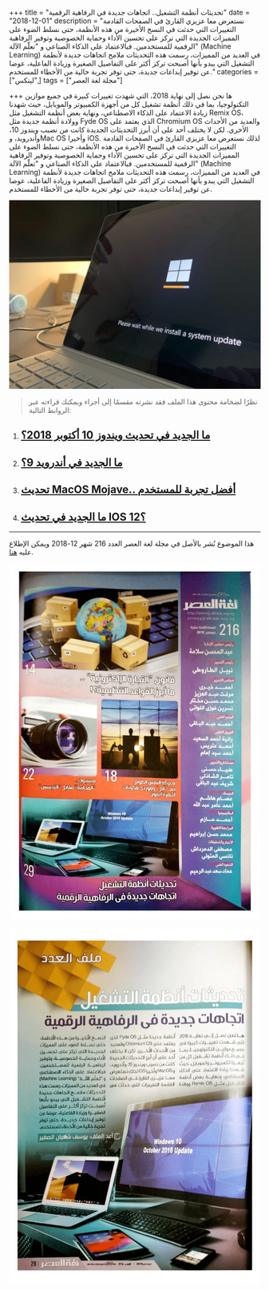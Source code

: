+++
title = "تحديثات أنظمة التشغيل.. اتجاهات جديدة في الرفاهية الرقمية"
date = "2018-12-01"
description = "نستعرض معا عزيزي القارئ في الصفحات القادمة التغييرات التي حدثت في النسخ اﻷخيرة من هذه الأنظمة، حتى نسلط الضوء على المميزات الجديدة التي تركز على تحسين اﻷداء وحماية الخصوصية وتوفير الرفاهية الرقمية للمستخدمين. فبالاعتماد على الذكاء الصناعي و \"تعلّم الآلة\" (Machine Learning) في العديد من المميزات، رسمت هذه التحديثات ملامح اتجاهات جديدة ﻷنظمة التشغيل التي يبدو بأنها أصبحت تركز أكثر على التفاصيل الصغيرة وزيادة الفاعلية، عوضا عن توفير إبداعات جديدة، حتى توفر تجربة خالية من الأخطاء للمستخدم."
categories = ["لينكس",]
tags = ["مجلة لغة العصر"]

+++
ها نحن نصل إلى نهاية 2018، التي شهدت تغييرات كبيرة في جميع موازين التكنولوجيا، بما في ذلك أنظمة تشغيل كل من أجهزة الكمبيوتر والموبايل، حيث شهدنا زيادة الاعتماد على الذكاء الاصطناعي، ونهاية بعض أنظمة التشغيل مثل Remix OS، وولادة أنظمة جديدة مثل Fyde OS الذي يعتمد على Chromium OS والعديد من الأحداث اﻷخري. لكن لا يختلف أحد على أن أبرز التحديثات الجديدة كانت من نصيب ويندوز 10، وأندرويد، وMac OS وأخيرا iOS. لذلك نستعرض معا عزيزي القارئ في الصفحات القادمة التغييرات التي حدثت في النسخ اﻷخيرة من هذه الأنظمة، حتى نسلط الضوء على المميزات الجديدة التي تركز على تحسين اﻷداء وحماية الخصوصية وتوفير الرفاهية الرقمية للمستخدمين. فبالاعتماد على الذكاء الصناعي و "تعلّم الآلة" (Machine Learning) في العديد من المميزات، رسمت هذه التحديثات ملامح اتجاهات جديدة ﻷنظمة التشغيل التي يبدو بأنها أصبحت تركز أكثر على التفاصيل الصغيرة وزيادة الفاعلية، عوضا عن توفير إبداعات جديدة، حتى توفر تجربة خالية من الأخطاء للمستخدم.

![img](thumbnail-clint-patterson--jCY4oEMA3o-unsplash.jpg)

> نظرًا لضخامة محتوى هذا الملف فقد نشرته مقسمًا إلى أجزاء ويمكنك قراءته عبر الروابط التالية:

1. ## [ما الجديد في تحديث ويندوز 10 أكتوبر 2018؟](/ar/posts/windows-10-october-2018-update/)

2. ## [ما الجديد في أندرويد 9؟](/ar/posts/android-9-new-features/)

3. ## [تحديث MacOS Mojave.. أفضل تجربة للمستخدم](/ar/posts/what-is-new-in-macos-mojave/)

4. ## [ما الجديد في تحديث IOS 12؟](/ar/posts/what-is-new-in-ios-12/)

---

هذا الموضوع نُشر باﻷصل في مجلة لغة العصر العدد 216 شهر 12-2018 ويمكن الإطلاع عليه [هنا](https://drive.google.com/file/d/18TzxpJ64gqA7SWZsUk-s9GLsvVYcz0sc/view?usp=sharing).

![img](images/216-02.png)

![img](images/216-03.png)
